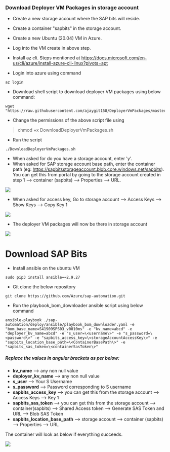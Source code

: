 ### Download Deployer VM Packages in storage account

- Create a new storage account where the SAP bits will reside.
- Create a container "sapbits" in the storage account.
- Create a new Ubuntu (20.04) VM in Azure.
- Log into the VM create in above step.
- Install az cli. Steps mentioned at
  https://docs.microsoft.com/en-us/cli/azure/install-azure-cli-linux?pivots=apt

- Login into azure using command
```
az login
```

- Download shell script to download deployer VM packages using below command:
```
wget "https://raw.githubusercontent.com/ajaygit158/DeployerVmPackages/master/DownloadDeployerVMPackages.sh"
```

- Change the permissions of the above script file using
> chmod +x DownloadDeployerVmPackages.sh
- Run the script
```
./DownloadDeployerVmPackages.sh
```
- When asked for do you have a storage account, enter 'y'.
- When asked for SAP storage account base path, enter the container path (eg: https://sapbitsstorageaccount.blob.core.windows.net/sapbits). You can get this from portal by going to the storage account created in step 1 --> container (sapbits) --> Properties --> URL.

![](https://github.com/ajaygit158/DeployerVmPackages/raw/master/SapBitsContainerUrl.jpg)
- When asked for access key, Go to storage account --> Access Keys --> Show Keys --> Copy Key 1

![](https://github.com/ajaygit158/DeployerVmPackages/raw/master/StorageAccountAccessKey.jpg)

- The deployer VM packages will now be there in storage account

![](https://github.com/ajaygit158/DeployerVmPackages/raw/master/DeployerVmPackagesFolder.jpg)


# Download SAP Bits

- Install ansible on the ubuntu VM
```
sudo pip3 install ansible==2.9.27
```

- Git clone the below repository
```
git clone https://github.com/Azure/sap-automation.git
```

- Run the playbook_bom_downloader ansible script using below command
```
ansible-playbook ./sap-automation/deploy/ansible/playbook_bom_downloader.yaml -e "bom_base_name=S41909SPS03_v0010ms" -e "kv_name=abcd" -e "deployer_kv_name=abcd" -e "s_user=\<username\>" -e "s_password=\<password\>" -e "sapbits_access_key=\<storageAccountAccessKey\>" -e "sapbits_location_base_path=\<ContainerBasePath\>" -e "sapbits_sas_token=\<containerSasToken\>"
```

##### Replace the values in angular brackets as per below:
- **kv_name** --> any non null value
- **deployer_kv_name** --> any non null value
- **s_user** --> Your S Username
- **s_password** --> Password corresponding to S username
- **sapbits_access_key** --> you can get this from the storage account --> Access Keys –> Key 1
- **sapbits_sas_token** --> you can get this from the storage account --> container(sapbits) --> Shared Access token –> Generate SAS Token and URL --> Blob SAS Token
- **sapbits_location_base_path** --> storage account --> container (sapbits) --> Properties --> URL


The container will look as below if everything succeeds.

![](https://github.com/ajaygit158/DeployerVmPackages/raw/master/SapBitsContainerUrl.jpg)
